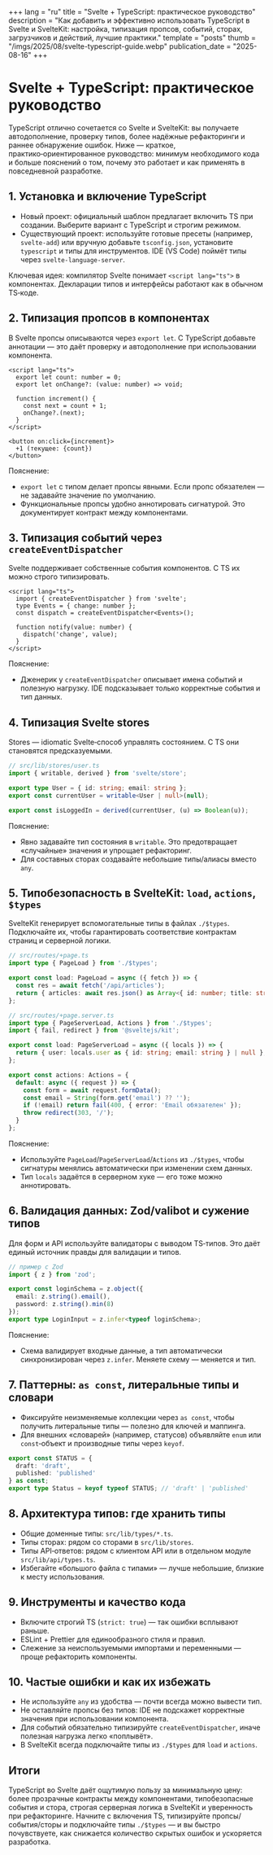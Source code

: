 +++
lang = "ru"
title = "Svelte + TypeScript: практическое руководство"
description = "Как добавить и эффективно использовать TypeScript в Svelte и SvelteKit: настройка, типизация пропсов, событий, сторах, загрузчиков и действий, лучшие практики."
template = "posts"
thumb = "/imgs/2025/08/svelte-typescript-guide.webp"
publication_date = "2025-08-16"
+++

# Svelte + TypeScript: практическое руководство

TypeScript отлично сочетается со Svelte и SvelteKit: вы получаете автодополнение, проверку типов, более надёжные рефакторинги и раннее обнаружение ошибок. Ниже — краткое, практико‑ориентированное руководство: минимум необходимого кода и больше пояснений о том, почему это работает и как применять в повседневной разработке.

## 1. Установка и включение TypeScript

- Новый проект: официальный шаблон предлагает включить TS при создании. Выберите вариант с TypeScript и строгим режимом.
- Существующий проект: используйте готовые пресеты (например, `svelte-add`) или вручную добавьте `tsconfig.json`, установите `typescript` и типы для инструментов. IDE (VS Code) поймёт типы через `svelte-language-server`.

Ключевая идея: компилятор Svelte понимает `<script lang="ts">` в компонентах. Декларации типов и интерфейсы работают как в обычном TS‑коде.

## 2. Типизация пропсов в компонентах

В Svelte пропсы описываются через `export let`. С TypeScript добавьте аннотации — это даёт проверку и автодополнение при использовании компонента.

```svelte
<script lang="ts">
  export let count: number = 0;
  export let onChange?: (value: number) => void;

  function increment() {
    const next = count + 1;
    onChange?.(next);
  }
</script>

<button on:click={increment}>
  +1 (текущее: {count})
</button>
```

Пояснение:
- `export let` с типом делает пропсы явными. Если пропс обязателен — не задавайте значение по умолчанию.
- Функциональные пропсы удобно аннотировать сигнатурой. Это документирует контракт между компонентами.

## 3. Типизация событий через `createEventDispatcher`

Svelte поддерживает собственные события компонентов. С TS их можно строго типизировать.

```svelte
<script lang="ts">
  import { createEventDispatcher } from 'svelte';
  type Events = { change: number };
  const dispatch = createEventDispatcher<Events>();

  function notify(value: number) {
    dispatch('change', value);
  }
</script>
```

Пояснение:
- Дженерик у `createEventDispatcher` описывает имена событий и полезную нагрузку. IDE подсказывает только корректные события и тип данных.

## 4. Типизация Svelte stores

Stores — idiomatic Svelte‑способ управлять состоянием. С TS они становятся предсказуемыми.

```ts
// src/lib/stores/user.ts
import { writable, derived } from 'svelte/store';

export type User = { id: string; email: string };
export const currentUser = writable<User | null>(null);

export const isLoggedIn = derived(currentUser, (u) => Boolean(u));
```

Пояснение:
- Явно задавайте тип состояния в `writable`. Это предотвращает «случайные» значения и упрощает рефакторинг.
- Для составных сторах создавайте небольшие типы/алиасы вместо `any`.

## 5. Типобезопасность в SvelteKit: `load`, `actions`, `$types`

SvelteKit генерирует вспомогательные типы в файлах `./$types`. Подключайте их, чтобы гарантировать соответствие контрактам страниц и серверной логики.

```ts
// src/routes/+page.ts
import type { PageLoad } from './$types';

export const load: PageLoad = async ({ fetch }) => {
  const res = await fetch('/api/articles');
  return { articles: await res.json() as Array<{ id: number; title: string }> };
};
```

```ts
// src/routes/+page.server.ts
import type { PageServerLoad, Actions } from './$types';
import { fail, redirect } from '@sveltejs/kit';

export const load: PageServerLoad = async ({ locals }) => {
  return { user: locals.user as { id: string; email: string } | null };
};

export const actions: Actions = {
  default: async ({ request }) => {
    const form = await request.formData();
    const email = String(form.get('email') ?? '');
    if (!email) return fail(400, { error: 'Email обязателен' });
    throw redirect(303, '/');
  }
};
```

Пояснение:
- Используйте `PageLoad`/`PageServerLoad`/`Actions` из `./$types`, чтобы сигнатуры менялись автоматически при изменении схем данных.
- Тип `locals` задаётся в серверном хуке — его тоже можно аннотировать.

## 6. Валидация данных: Zod/valibot и сужение типов

Для форм и API используйте валидаторы с выводом TS‑типов. Это даёт единый источник правды для валидации и типов.

```ts
// пример с Zod
import { z } from 'zod';

export const loginSchema = z.object({
  email: z.string().email(),
  password: z.string().min(8)
});
export type LoginInput = z.infer<typeof loginSchema>;
```

Пояснение:
- Схема валидирует входные данные, а тип автоматически синхронизирован через `z.infer`. Меняете схему — меняется и тип.

## 7. Паттерны: `as const`, литеральные типы и словари

- Фиксируйте неизменяемые коллекции через `as const`, чтобы получить литеральные типы — полезно для ключей и маппинга.
- Для внешних «словарей» (например, статусов) объявляйте `enum` или `const`‑объект и производные типы через `keyof`.

```ts
export const STATUS = {
  draft: 'draft',
  published: 'published'
} as const;
export type Status = keyof typeof STATUS; // 'draft' | 'published'
```

## 8. Архитектура типов: где хранить типы

- Общие доменные типы: `src/lib/types/*.ts`.
- Типы сторах: рядом со сторами в `src/lib/stores`.
- Типы API‑ответов: рядом с клиентом API или в отдельном модуле `src/lib/api/types.ts`.
- Избегайте «большого файла с типами» — лучше небольшие, близкие к месту использования.

## 9. Инструменты и качество кода

- Включите строгий TS (`strict: true`) — так ошибки всплывают раньше.
- ESLint + Prettier для единообразного стиля и правил.
- Слежение за неиспользуемыми импортами и переменными — проще рефакторить компоненты.

## 10. Частые ошибки и как их избежать

- Не используйте `any` из удобства — почти всегда можно вывести тип.
- Не оставляйте пропсы без типов: IDE не подскажет корректные значения при использовании компонента.
- Для событий обязательно типизируйте `createEventDispatcher`, иначе полезная нагрузка легко «поплывёт».
- В SvelteKit всегда подключайте типы из `./$types` для `load` и `actions`.

## Итоги

TypeScript во Svelte даёт ощутимую пользу за минимальную цену: более прозрачные контракты между компонентами, типобезопасные события и стора, строгая серверная логика в SvelteKit и уверенность при рефакторинге. Начните с включения TS, типизируйте пропсы/события/сторы и подключайте типы `./$types` — и вы быстро почувствуете, как снижается количество скрытых ошибок и ускоряется разработка.
